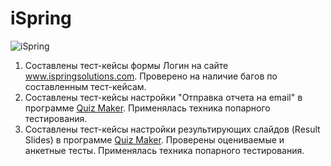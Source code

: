# iSpring
![iSpring](https://user-images.githubusercontent.com/106471275/170872802-988ae662-9395-4fe5-88bf-f53dbbcff449.png)

1. Составлены тест-кейсы формы Логин на сайте www.ispringsolutions.com. Проверено на наличие багов по составленным тест-кейсам.
2. Составлены тест-кейсы настройки "Отправка отчета на email" в программе [Quiz Maker](https://www.ispringsolutions.com/ispring-quizmaker). Применялась техника попарного тестирования.
3. Составлены тест-кейсы настройки результирующих слайдов (Result Slides) в программе [Quiz Maker](https://www.ispringsolutions.com/ispring-quizmaker). Проверены оцениваемые и анкетные тесты. Применялась техника попарного тестирования.
